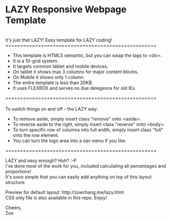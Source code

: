 # <h1>LAZY Responsive Webpage Template</h1>
<br>
It's just that LAZY! Easy template for LAZY coding!
===================================================
<br>
<ul>
<li> This template is HTML5 semantic, but you can swap the tags to &lt;div&gt;.</li>
<li> It is a 10-grid system.</li>
<li> It targets common tablet and mobile devices.</li>
<li> On tablet it shows max 3 columns for major content blocks.</li>
<li> On Mobile it shows only 1 column.</li>
<li> The entire template is less than 20KB.</li>
<li> It uses FLEXBOX and serves no due delegence for old IEs.</li>
</ul>
===================================================
<br><br>
To switch things on and off - the LAZY way:
<br>
<ul>
<li> To remove aside, simply insert class "remove" onto &lt;aside&gt;.</li>
<li> To reverse aside to the right, simply insert class "reverse" onto &lt;body&gt;.</li>
<li> To turn specific row of columns into full width, simply insert class "full" onto the row element.</li>
<li> You can turn the logo area into a nav menu if you like.</li>
</ul>
===================================================
<br>
<p>
LAZY and easy enough? Huh? :-P<br>
I've done most of the work for you, included calculating all percentages and proportions!<br>
It's sooo simple that you can easily add anything on top of this layout structure.
</p>
<p>
Preview for default layout: http://zoechang.me/lazy.html<br>
CSS only file is also available in this repo. Enjoy!
</p>
<p>
Cheers,<br>
Zoe
</p>
